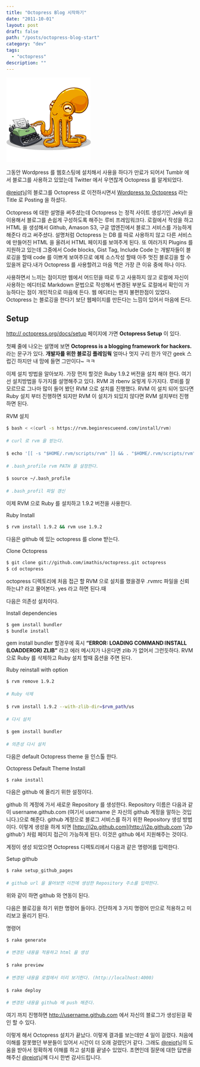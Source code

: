 ```yaml
---
title: "Octopress Blog 시작하기"
date: "2011-10-01"
layout: post
draft: false
path: "/posts/octopress-blog-start"
category: "dev"
tags: 
  - "octopress"
description: ""  
---
```


![octopress](./img1.png)

그동안 Wordpress 를 웹호스팅에 설치해서 사용을 하다가 만료가 되어서
Tumblr 에서 블로그를 사용하고 있었는데 Twitter 에서 우연찮게 Octopress 를 알게되었다.

[@reiot](http://twitter.com/#!/reiot '@reiot')님의 블로그를 Octopress 로 이전하시면서 [Wordpress to Octopress](http://reiot.com/2011/09/21/wordpress-to-octopress/ 'WOrdpress to Octopress') 라는 Title 로 Posting 을 하셨다.

Octopress 에 대한 설명을 써주셨는데 Octopress 는 정적 사이트 생성기인 Jekyll 을 이용해서 블로그를 손쉽게 구성하도록 해주는 루비 프레임워크다. 로컬에서 작성을 하고 HTML 을 생성해서 Github, Amason S3, 구글 앱엔진에서 블로그 서비스를 가능하게 해준다 라고 써주셨다. 설명처럼 Octopress 는 DB 를 따로 사용하지 않고 다른 서비스에 만들어진 HTML 을 올려서 HTML 페이지를 보여주게 된다.
또 여러가지 Plugins 를 지원하고 있는데 그중에서 Code blocks, Gist Tag, Include Code 는 개발자들이 블로깅을 할때 code 를 이쁘게 보여주므로 예제 소스작성 할때 아주 멋진 블로깅을 할 수 있을꺼 같다.내가 Octopress 를 사용할려고 마음 먹은 가장 큰 이유 중에 하나 이다.

사용하면서 느끼는 점이지만 웹에서 어드민을 따로 두고 사용하지 않고 로컬에 자신이 사용하는 에디터로 Markdown 문법으로 작성해서 변경된 부분도 로컬에서 확인이 가능하다는 점이 개인적으로 마음에 든다. 웹 에디터는 왠지 불편한점이 있었다. Octopress 는 블로깅을 한다기 보단 웹페이지를 만든다는 느낌이 있어서 마음에 든다.

## Setup

[http:// octopress.org/docs/setup](http://octopress.org/docs/setup 'Octopress Setup') 페이지에 가면 **Octopress Setup** 이 있다.

첫째 줄에 나오는 설명에 보면 **Octopress is a blogging framework for hackers.** 라는 문구가 있다.
**개발자를 위한 블로깅 플레임웍** 얼마나 멋지 구리 한가 약간 geek 스럽긴 하지만 내 맘에 들면 그만이다~ ㅋㅋ

이제 설치 방법을 알아보자.
가장 먼저 할것은 Ruby 1.9.2 버전을 설치 해야 한다. 여기선 설치방법을 두가지를 설명해주고 있다.
RVM 과 rbenv 요렇게 두가지다. 루비를 잘 모르므로 그나마 많이 들어 봤던 RVM 으로 설치를 진행했다.
RVM 이 설치 되어 있다면 Ruby 설치 부터 진행하면 되지만 RVM 이 설치가 되있지 않다면 RVM 설치부터 진행 하면 된다.


RVM 설치

``` bash
$ bash < <(curl -s https://rvm.beginrescueend.com/install/rvm)

# curl 로 rvm 을 받는다.

$ echo '[[ -s "$HOME/.rvm/scripts/rvm" ]] && . "$HOME/.rvm/scripts/rvm" #Load RVM function' >> ~/.bash_profile

# .bash_profile rvm PATH 을 설정한다.

$ source ~/.bash_profile

# .bash_profil 파일 갱신
```

이제 RVM 으로 Ruby 를 설치하고 1.9.2 버전을 사용한다.

Ruby Install
``` bash
$ rvm install 1.9.2 && rvm use 1.9.2
```

다음은 github 에 있는 octopress 를 clone 받는다.

Clone Octopress
``` bash
$ git clone git://github.com/imathis/octopress.git octopress
$ cd octopress
```
octopress 디렉토리에 처음 접근 할 RVM 으로 설치를 했을경우 .rvmrc 파일을 신뢰하는냐? 라고 물어본다.
yes 라고 하면 된다.때

다음은 의존성 설치이다.

Install dependencies
``` bash
$ gem install bundler
$ bundle install
```
gem install bundler 할경우에 혹시 **“ERROR: LOADING COMMAND:INSTALL (LOADDEROR) ZLIB”** 라고 에러 메시지가 나온다면 zlib 가 없어서 그런듯하다.
RVM 으로 Ruby 를 삭제하고 Ruby 설치 할때 옵션을 주면 된다.

Ruby reinstall with option
``` bash
$ rvm remove 1.9.2

# Ruby 삭제

$ rvm install 1.9.2 --with-zlib-dir=$rvm_path/us

# 다시 설치

$ gem install bundler

# 의존성 다시 설치

```

다음은 default Octopress theme 을 인스톨 한다.

Octopress Default Theme Install
```
$ rake install
```

다음은 github 에 올리기 위한 설정이다.

github 의 계정에 가서 새로운 Repository 를 생성한다. Repository 이름은 다음과 같이 username.github.com (여기서 username 은 자신의 github 계정을 말하는 것입니다.)으로 해준다. github 계정으로 블로그 서비스를 하기 위한 Repository 생성 방법이다. 이렇게 생성을 하게 되면 [http://j2p.github.com](http://j2p.github.com 'j2p github') 처럼 페이지 접근이 가능하게 된다. 이것은 github 에서 지원해주는 것이다.

계정이 생성 되었으면 Octopress 디렉토리에서 다음과 같은 명령어를 입력한다.

Setup github
``` bash
$ rake setup_github_pages

# github url 을 물어보면 이전에 생성한 Repository 주소를 입력한다.
```

위와 같이 하면 github 와 연동이 된다.

다음은 블로깅을 하기 위한 명령어 들이다.
간단하게 3 가지 명령어 만으로 적용하고 미리보고 올리기 된다.

명령어
``` bash
$ rake generate

# 변경된 내용을 적용하고 html 을 생성

$ rake preview

# 변경된 내용을 로컬에서 미리 보기한다. (http://localhost:4000)

$ rake deploy

# 변경된 내용을 github 에 push 해준다.
```

여기 까지 진행하면 http://username.github.com 에서 자신의 블로그가 생성된걸 확인 할 수 있다.

이렇게 해서 Octopress 설치가 끝났다. 이렇게 결과를 보는데만 4 일이 걸렸다.
처음에 이해를 잘못했던 부분들이 있어서 시간이 더 오래 걸렸던거 같다.
그래도 [@reiot](http://twitter.com/#!/reiot, '@reiot')님의 도움을 받아서 정확하게 이해를 하고 설치를 끝낼수 있었다. 초면인데 질문에 대한 답변을 해주신 [@reiot](http://twitter.com/#!/reiot '@reiot')님께 다시 한번 감사드립니다.

